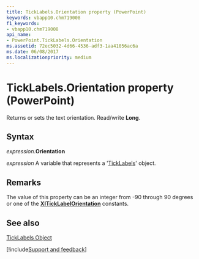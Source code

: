 ```yaml
---
title: TickLabels.Orientation property (PowerPoint)
keywords: vbapp10.chm719008
f1_keywords:
- vbapp10.chm719008
api_name:
- PowerPoint.TickLabels.Orientation
ms.assetid: 72ec5032-4d66-4536-adf3-1aa41056ac6a
ms.date: 06/08/2017
ms.localizationpriority: medium
---
```



# TickLabels.Orientation property (PowerPoint)

Returns or sets the text orientation. Read/write **Long**.


## Syntax

_expression_.**Orientation**

_expression_ A variable that represents a '[TickLabels](PowerPoint.TickLabels.md)' object.


## Remarks

The value of this property can be an integer from -90 through 90 degrees or one of the **[XlTickLabelOrientation](PowerPoint.XlTickLabelOrientation.md)** constants.


## See also


[TickLabels Object](PowerPoint.TickLabels.md)

[!include[Support and feedback](~/includes/feedback-boilerplate.md)]